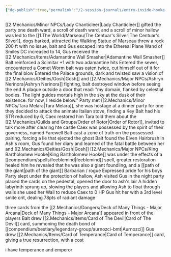 ```yaml
---
{"dg-publish":true,"permalink":"/2-session-journals/entry-inside-hooke-castle/","tags":["4/21/24"]}
---
```


[[2.Mechanics/Minor NPCs/Lady Chanticleer\|Lady Chanticleer]] gifted the party one death ward, a scroll of death ward, and a scroll of minor hallow
was led to the [[1.The World/Marseau/The Centuar's Silver\|The Centuar's Silver]], dogs barked, attracted the Walking Statue of Marseau
threw a rock 200 ft with no issue, balt and Gus escaped into the Ethereal Plane
Wand of Smiles DC increased to 14, Gus received the [[2.Mechanics/Items/Adamantine Wall Smasher\|Adamantine Wall Smasher]]
	Balt reinforced a Scimitar +1 with two adamantine hits
Entered the sewer, encountered a Comet Worm
	balt was eaten twice, cut himself out of it for the final blow
Entered the Palace grounds, dark and twisted 
saw a vision of [[2.Mechanics/Deities/Gosh\|Gosh]] and [[2.Mechanics/Major NPCs/Ashryn Nerinora\|Ashryn Nerinora]] fighting, balt destroyed window before seeing the end
A plaque outside a door that read:
	"my domain, flanked by celestial bodies. The light guides mortals high in the sky at the dusk of their existence. 
	for now, I reside below."
Party met [[2.Mechanics/Minor NPCs/Tara Melara\|Tara Melara]], she was hostage at a dinner party for one
	they decided to attack the animate Italian stove, finding a Key
	Balt had his STR reduced by 6, Caex restored him
Tara told them about the [[2.Mechanics/Guilds and Groups/Order of Rotor\|Order of Rotor]], invited to talk more after clearing hte castle
Caex was possessed by the spirit of their governess, named Farewell
	Balt cast a zone of truth on the possessed pairing, forcing a lie that ejected the ghost
Balt found the Elven Hairbrush in Ash's room, Gus found her diary and learned of the fatal battle between her and [[2.Mechanics/Deities/Gosh\|Gosh]]
[[2.Mechanics/Major NPCs/King Bartholomew Hooke\|King Bartholomew Hooke]] was under the effects of a [[compendium/spells/feeblemind\|feeblemind]] spell, greater restoration healed him 
he revealed that he was also a giant foundling, and a [[path of the giant\|path of the giant]] Barbarian / rogue
Expressed pride for his boys
Party slept under the protection of hallow, Ash visited Gus in the night
party placed the cards on the pedestal, opened the door to ash's lair
A hidden labyrinth sprung up, slowing the players and allowing Ash to float through walls
she used her Wail to reduce Caex to 0 HP
Gus hit her with a 3rd level smite crit, dealing 78pts of radiant damage

three cards from the [[2.Mechanics/Dangers/Deck of Many Things - Major Arcana\|Deck of Many Things - Major Arcana]] appeared in front of the players
Balt drew [[2.Mechanics/Items/Card of The Devil\|Card of The Devil]] card, summoning the death bond of [[compendium/bestiary/legendary-group/aurnozci-bmt\|Aurnozci]] 
Gus drew [[2.Mechanics/Items/Card of Temperance\|Card of Temperance]] card, giving a true resurrection, with a cost

i have temperance and emperor 